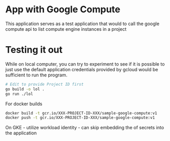# App with Google Compute

This application serves as a test application that would to call the google compute api to list compute engine instances in a project

# Testing it out

While on local computer, you can try to experiment to see if it is possible to just use the default application credentials provided by gcloud would be sufficient to run the program.

```bash
# Edit to provide Project ID first
go build -o lol .
go run ./lol
```

For docker builds

```bash
docker build -t gcr.io/XXX-PROJECT-ID-XXX/sample-google-compute:v1
docker push -t gcr.io/XXX-PROJECT-ID-XXX/sample-google-compute:v1
```

On GKE - utilize workload identity - can skip embedding the of secrets into the application
